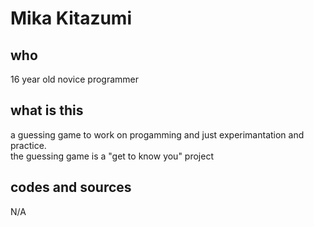 Mika Kitazumi
===================

who
-----
16 year old novice programmer

what is this
-----
a guessing game to work on progamming and just experimantation and practice.
</br>
the guessing game is a "get to know you" project

codes and sources
---------------
N/A


